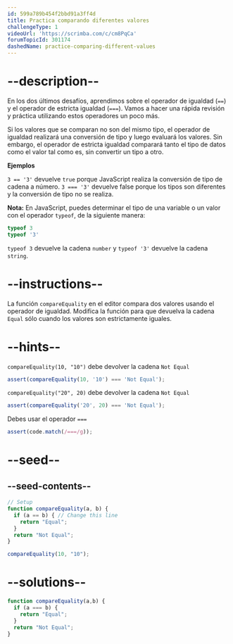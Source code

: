 ```yaml
---
id: 599a789b454f2bbd91a3ff4d
title: Practica comparando diferentes valores
challengeType: 1
videoUrl: 'https://scrimba.com/c/cm8PqCa'
forumTopicId: 301174
dashedName: practice-comparing-different-values
---
```


# --description--

En los dos últimos desafíos, aprendimos sobre el operador de igualdad (`==`) y el operador de estricta igualdad (`===`). Vamos a hacer una rápida revisión y práctica utilizando estos operadores un poco más.

Si los valores que se comparan no son del mismo tipo, el operador de igualdad realizará una conversión de tipo y luego evaluará los valores. Sin embargo, el operador de estricta igualdad comparará tanto el tipo de datos como el valor tal como es, sin convertir un tipo a otro.

**Ejemplos**

`3 == '3'` devuelve `true` porque JavaScript realiza la conversión de tipo de cadena a número. `3 === '3'` devuelve false porque los tipos son diferentes y la conversión de tipo no se realiza.

**Nota:** En JavaScript, puedes determinar el tipo de una variable o un valor con el operador `typeof`, de la siguiente manera:

```js
typeof 3
typeof '3'
```

`typeof 3` devuelve la cadena `number` y `typeof '3'` devuelve la cadena `string`.

# --instructions--

La función `compareEquality` en el editor compara dos valores usando el operador de igualdad. Modifica la función para que devuelva la cadena `Equal` sólo cuando los valores son estrictamente iguales.

# --hints--

`compareEquality(10, "10")` debe devolver la cadena `Not Equal`

```js
assert(compareEquality(10, '10') === 'Not Equal');
```

`compareEquality("20", 20)` debe devolver la cadena `Not Equal`

```js
assert(compareEquality('20', 20) === 'Not Equal');
```

Debes usar el operador `===`

```js
assert(code.match(/===/g));
```

# --seed--

## --seed-contents--

```js
// Setup
function compareEquality(a, b) {
  if (a == b) { // Change this line
    return "Equal";
  }
  return "Not Equal";
}

compareEquality(10, "10");
```

# --solutions--

```js
function compareEquality(a,b) {
  if (a === b) {
    return "Equal";
  }
  return "Not Equal";
}
```
